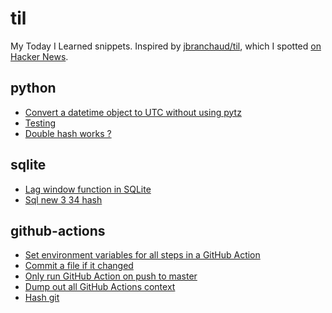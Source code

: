 # til

My Today I Learned snippets. Inspired by [jbranchaud/til](https://github.com/jbranchaud/til), which I spotted [on Hacker News](https://news.ycombinator.com/item?id=22908044).

<!-- index starts -->
## python

* [Convert a datetime object to UTC without using pytz](https://github.com/philovdy/til/blob/master/python/convert-to-utc-without-pytz.md)
* [Testing](https://github.com/philovdy/til/blob/master/python/test.md)
* [Double hash works ?](https://github.com/philovdy/til/blob/master/python/python_check.md)

## sqlite

* [Lag window function in SQLite](https://github.com/philovdy/til/blob/master/sqlite/lag-window-function.md)
* [Sql new 3 34 hash](https://github.com/philovdy/til/blob/master/sqlite/sql_new_3_24.md)

## github-actions

* [Set environment variables for all steps in a GitHub Action](https://github.com/philovdy/til/blob/master/github-actions/set-environment-for-all-steps.md)
* [Commit a file if it changed](https://github.com/philovdy/til/blob/master/github-actions/commit-if-file-changed.md)
* [Only run GitHub Action on push to master](https://github.com/philovdy/til/blob/master/github-actions/only-master.md)
* [Dump out all GitHub Actions context](https://github.com/philovdy/til/blob/master/github-actions/dump-context.md)
* [Hash git](https://github.com/philovdy/til/blob/master/github-actions/github_check.md)
<!-- index ends -->
